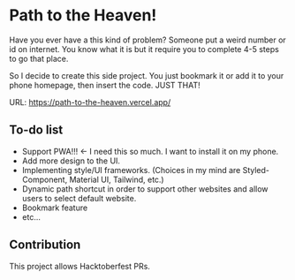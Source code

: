 # Path to the Heaven!

Have you ever have a this kind of problem? Someone put a weird number or id on internet. 
You know what it is but it require you to complete 4-5 steps to go that place.

So I decide to create this side project. You just bookmark it or add it to your phone homepage, then insert the code. JUST THAT!

URL: https://path-to-the-heaven.vercel.app/

## To-do list

- Support PWA!!! <- I need this so much. I want to install it on my phone.
- Add more design to the UI.
- Implementing style/UI frameworks. (Choices in my mind are Styled-Component, Material UI, Tailwind, etc.)
- Dynamic path shortcut in order to support other websites and allow users to select default website.
- Bookmark feature
- etc...

## Contribution

This project allows Hacktoberfest PRs.